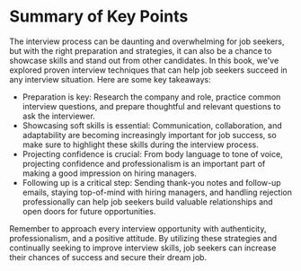 Summary of Key Points
=================================

The interview process can be daunting and overwhelming for job seekers, but with the right preparation and strategies, it can also be a chance to showcase skills and stand out from other candidates. In this book, we've explored proven interview techniques that can help job seekers succeed in any interview situation. Here are some key takeaways:

* Preparation is key: Research the company and role, practice common interview questions, and prepare thoughtful and relevant questions to ask the interviewer.
* Showcasing soft skills is essential: Communication, collaboration, and adaptability are becoming increasingly important for job success, so make sure to highlight these skills during the interview process.
* Projecting confidence is crucial: From body language to tone of voice, projecting confidence and professionalism is an important part of making a good impression on hiring managers.
* Following up is a critical step: Sending thank-you notes and follow-up emails, staying top-of-mind with hiring managers, and handling rejection professionally can help job seekers build valuable relationships and open doors for future opportunities.

Remember to approach every interview opportunity with authenticity, professionalism, and a positive attitude. By utilizing these strategies and continually seeking to improve interview skills, job seekers can increase their chances of success and secure their dream job.
